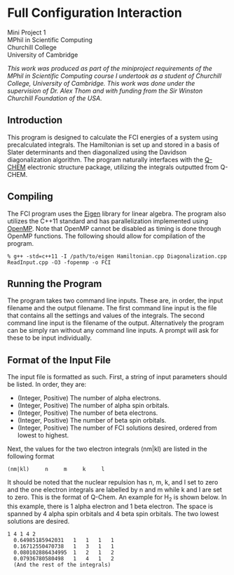 Full Configuration Interaction
==============

Mini Project 1<br />
MPhil in Scientific Computing<br />
Churchill College<br />
University of Cambridge

*This work was produced as part of the miniproject requirements of the MPhil in Scientific Computing course I undertook as a student of Churchill College, University of Cambridge. This work was done under the supervision of Dr. Alex Thom and with funding from the Sir Winston Churchill Foundation of the USA.*

## Introduction

This program is designed to calculate the FCI energies of a system using precalculated integrals. The Hamiltonian is set up and stored in a basis of Slater determinants and then diagonalized using the Davidson diagonalization algorithm. The program naturally interfaces with the [Q-CHEM](http://www.q-chem.com/) electronic structure package, utilizing the integrals outputted from Q-CHEM.

## Compiling

The FCI program uses the [Eigen](http://eigen.tuxfamily.org/index.php?title=Main_Page) library for linear algebra. The program also utilizes the C++11 standard and has parallelization implemented using [OpenMP](http://www.openmp.org/). Note that OpenMP cannot be disabled as timing is done through OpenMP functions. The following should allow for compilation of the program.

```
% g++ -std=c++11 -I /path/to/eigen Hamiltonian.cpp Diagonalization.cpp ReadInput.cpp -O3 -fopenmp -o FCI
```

## Running the Program

The program takes two command line inputs. These are, in order, the input filename and the output filename. The first command line input is the file that contains all the settings and values of the integrals. The second command line input is the filename of the output. Alternatively the program can be simply ran without any command line inputs. A prompt will ask for these to be input individually.

## Format of the Input File

The input file is formatted as such. First, a string of input parameters should be listed. In order, they are:
- (Integer, Positive) The number of alpha electrons.
- (Integer, Positive) The number of alpha spin orbitals.
- (Integer, Positive) The number of beta electrons.
- (Integer, Positive) The number of beta spin orbitals.
- (Integer, Positive) The number of FCI solutions desired, ordered from lowest to highest.

Next, the values for the two electron integrals (nm|kl) are listed in the following format
```
(nm|kl)     n     m     k     l
```
It should be noted that the nuclear repulsion has n, m, k, and l set to zero and the one electron integrals are labelled by n and m while k and l are set to zero. This is the format of Q-Chem. An example for H<sub>2</sub> is shown below. In this example, there is 1 alpha electron and 1 beta electron. The space is spanned by 4 alpha spin orbitals and 4 beta spin orbitals. The two lowest solutions are desired.
```
1 4 1 4 2
  0.64985185942031   1   1   1   1
  0.16712550470738   1   3   1   1
  0.080102886434995  1   2   1   2
  0.07936780580498   1   4   1   2
  (And the rest of the integrals)
```

